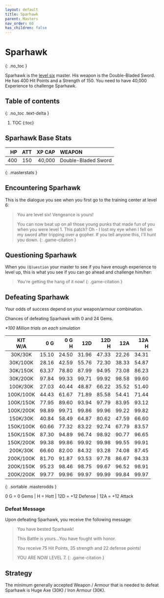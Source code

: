 ```yaml
---
layout: default
title: Sparhawk
parent: Masters
nav_order: 60
has_children: false
---
```

# Sparhawk
{: .no_toc }

Sparhawk is the [level six](/lord/levels/level6/) master. His weapon is the Double-Bladed Sword. He has 400 Hit Points and a Strength of 150. You need to have 40,000 Experience to challenge Sparhawk.

## Table of contents
{: .no_toc .text-delta }

1. TOC
{:toc}

## Sparhawk Base Stats

|  HP | ATT | XP CAP | WEAPON              | 
|----:|----:|-------:|:--------------------|
| 400 | 150 | 40,000 | Double-Bladed Sword | 
{: .masterstats }
  
## Encountering Sparhawk

This is the dialogue you see when you first go to the training center at level 6:

> You are level six! Vengeance is yours!
> 
> You can now beat up on all those young punks that made fun of you when you were level 1. This patch? Oh - I lost my eye when I fell on my sword after tripping over a gopher. If you tell anyone this, I'll hunt you down.
{: .game-citation }

## Questioning Sparhawk

When you `(Q)uestion` your master to see if you have enough experience to level up, this is what you see if you can go ahead and challenge him/her:

> You're getting the hang of it now!
{: .game-citation }

## Defeating Sparhawk

Your odds of success depend on your weapon/armour combination.

Chances of defeating Sparhawk with 0 and 24 Gems.

<span class="oddsinfo">*\*100 Million trials on each simulation*</span>

| KIT<br>W/A | 0 G<br> | 0 G<br>H | 12D<br> | 12D<br>H | 12A<br> | 12A<br>H |
|:----------:|--------:|---------:|--------:|---------:|--------:|---------:|
| 30K/30K    |   15.10 |    24.50 |   31.96 |    47.33 |   22.26 |    34.31 |
| 30K/100K   |   28.16 |    42.59 |   55.76 |    72.30 |   38.33 |    54.87 |
| 30K/150K   |   63.37 |    78.80 |   87.99 |    94.95 |   73.08 |    86.23 |
| 30K/200K   |   97.84 |    99.33 |   99.71 |    99.92 |   98.58 |    99.60 |
| 100K/30K   |   27.03 |    40.44 |   48.87 |    66.22 |   35.52 |    51.40 |
| 100K/100K  |   44.43 |    61.67 |   71.89 |    85.58 |   54.41 |    71.44 |
| 100K/150K  |   77.95 |    89.60 |   93.94 |    97.79 |   83.95 |    93.12 |
| 100K/200K  |   98.89 |    99.71 |   99.86 |    99.96 |   99.22 |    99.82 |
| 150K/30K   |   40.84 |    58.49 |   64.87 |    80.62 |   47.59 |    66.60 |
| 150K/100K  |   60.66 |    77.32 |   83.22 |    92.74 |   67.79 |    83.57 |
| 150K/150K  |   87.30 |    94.89 |   96.74 |    98.92 |   90.77 |    96.65 |
| 150K/200K  |   99.38 |    99.86 |   99.92 |    99.98 |   99.55 |    99.91 |
| 200K/30K   |   66.60 |    82.00 |   84.32 |    93.28 |   74.08 |    87.45 |
| 200K/100K  |   81.70 |    91.87 |   93.53 |    97.78 |   86.67 |    94.33 |
| 200K/150K  |   95.23 |    98.46 |   98.75 |    99.67 |   96.52 |    98.91 |
| 200K/200K  |   99.77 |    99.96 |   99.97 |    99.99 |   99.84 |    99.97 |
{: .sortable .masterodds }
  
<span class="table-footer">0 G = 0 Gems | H = Hott | 12D = +12 Defense | 12A = +12 Attack</span>

### Defeat Message

Upon defeating Sparhawk, you receive the following message:

> You have bested Sparhawk!
> 
> This Battle is yours...You have fought with honor.
> 
> You receive 75 Hit Points, 35 strength and 22 defense points!
> 
> YOU ARE NOW LEVEL 7. 
{: .game-citation }

## Strategy

The minimum generally accepted Weapon / Armour that is needed to defeat Sparhawk is Huge Axe (30K) / Iron Armour (30K).
